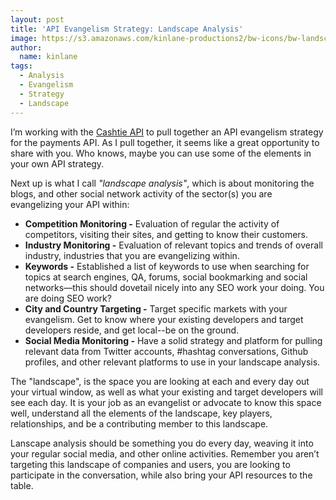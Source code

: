 ```yaml
---
layout: post
title: 'API Evangelism Strategy: Landscape Analysis'
image: https://s3.amazonaws.com/kinlane-productions2/bw-icons/bw-landscape.png
author:
  name: kinlane
tags:
  - Analysis
  - Evangelism
  - Strategy
  - Landscape
---
```

I’m working with the [Cashtie API](http://bit.ly/1grzE1H "Cashtie API") to pull together an API evangelism strategy for the payments API. As I pull together, it seems like a great opportunity to share with you. Who knows, maybe you can use some of the elements in your own API strategy.

Next up is what I call _"landscape analysis"_, which is about monitoring the blogs, and other social network activity of the sector(s) you are evangelizing your API within:

*   **Competition Monitoring -** Evaluation of regular the activity of competitors, visiting their sites, and getting to know their customers.
*   **Industry Monitoring -** Evaluation of relevant topics and trends of overall industry, industries that you are evangelizing within.
*   **Keywords -** Established a list of keywords to use when searching for topics at search engines, QA, forums, social bookmarking and social networks—this should dovetail nicely into any SEO work your doing. You are doing SEO work?
*   **City and Country Targeting -** Target specific markets with your evangelism. Get to know where your existing developers and target developers reside, and get local--be on the ground.
*   **Social Media Monitoring -** Have a solid strategy and platform for pulling relevant data from Twitter accounts, #hashtag conversations, Github profiles, and other relevant platforms to use in your landscape analysis.

The "landscape", is the space you are looking at each and every day out your virtual window, as well as what your existing and target developers will see each day. It is your job as an evangelist or advocate to know this space well, understand all the elements of the landscape, key players, relationships, and be a contributing member to this landscape.

Lanscape analysis should be something you do every day, weaving it into your regular social media, and other online activities. Remember you aren’t targeting this landscape of companies and users, you are looking to participate in the conversation, while also bring your API resources to the table.